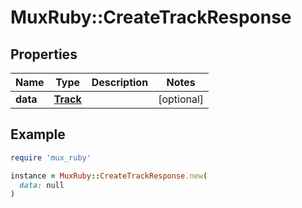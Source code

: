 # MuxRuby::CreateTrackResponse

## Properties

| Name | Type | Description | Notes |
| ---- | ---- | ----------- | ----- |
| **data** | [**Track**](Track.md) |  | [optional] |

## Example

```ruby
require 'mux_ruby'

instance = MuxRuby::CreateTrackResponse.new(
  data: null
)
```

